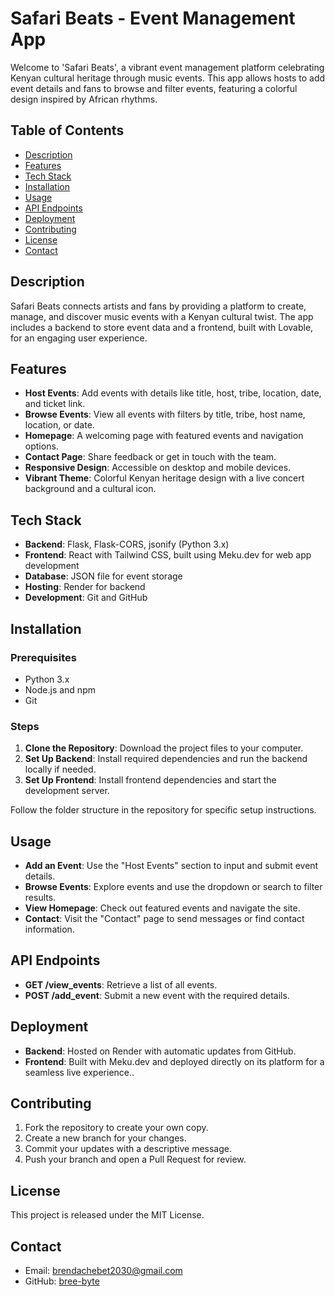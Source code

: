 # Safari Beats - Event Management App

Welcome to 'Safari Beats', a vibrant event management platform celebrating Kenyan cultural heritage through music events. This app allows hosts to add event details and fans to browse and filter events, featuring a colorful design inspired by African rhythms.

## Table of Contents
- [Description](#description)
- [Features](#features)
- [Tech Stack](#tech-stack)
- [Installation](#installation)
- [Usage](#usage)
- [API Endpoints](#api-endpoints)
- [Deployment](#deployment)
- [Contributing](#contributing)
- [License](#license)
- [Contact](#contact)

## Description
Safari Beats connects artists and fans by providing a platform to create, manage, and discover music events with a Kenyan cultural twist. The app includes a backend to store event data and a frontend, built with Lovable, for an engaging user experience.

## Features
- **Host Events**: Add events with details like title, host, tribe, location, date, and ticket link.
- **Browse Events**: View all events with filters by title, tribe, host name, location, or date.
- **Homepage**: A welcoming page with featured events and navigation options.
- **Contact Page**: Share feedback or get in touch with the team.
- **Responsive Design**: Accessible on desktop and mobile devices.
- **Vibrant Theme**: Colorful Kenyan heritage design with a live concert background and a cultural icon.

## Tech Stack
- **Backend**: Flask, Flask-CORS, jsonify (Python 3.x)
- **Frontend**: React with Tailwind CSS, built using Meku.dev for web app development
- **Database**: JSON file for event storage
- **Hosting**: Render for backend
- **Development**: Git and GitHub

## Installation
### Prerequisites
- Python 3.x
- Node.js and npm
- Git

### Steps
1. **Clone the Repository**: Download the project files to your computer.
2. **Set Up Backend**: Install required dependencies and run the backend locally if needed.
3. **Set Up Frontend**: Install frontend dependencies and start the development server.

Follow the folder structure in the repository for specific setup instructions.

## Usage
- **Add an Event**: Use the "Host Events" section to input and submit event details.
- **Browse Events**: Explore events and use the dropdown or search to filter results.
- **View Homepage**: Check out featured events and navigate the site.
- **Contact**: Visit the "Contact" page to send messages or find contact information.

## API Endpoints
- **GET /view_events**: Retrieve a list of all events.
- **POST /add_event**: Submit a new event with the required details.

## Deployment
- **Backend**: Hosted on Render with automatic updates from GitHub.
- **Frontend**: Built with Meku.dev and deployed directly on its platform for a seamless live experience..

## Contributing
1. Fork the repository to create your own copy.
2. Create a new branch for your changes.
3. Commit your updates with a descriptive message.
4. Push your branch and open a Pull Request for review.

## License
This project is released under the MIT License.

## Contact
- Email: brendachebet2030@gmail.com
- GitHub: [bree-byte](https://github.com/bree-byte)
